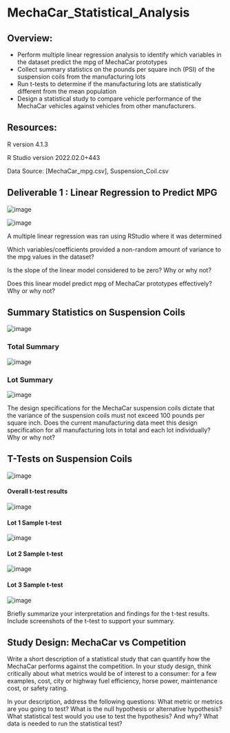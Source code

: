 # MechaCar_Statistical_Analysis

## Overview:




- Perform multiple linear regression analysis to identify which variables in the dataset predict the mpg of MechaCar prototypes
- Collect summary statistics on the pounds per square inch (PSI) of the suspension coils from the manufacturing lots
- Run t-tests to determine if the manufacturing lots are statistically different from the mean population
- Design a statistical study to compare vehicle performance of the MechaCar vehicles against vehicles from other manufacturers.

## Resources:
R version 4.1.3

R Studio version 2022.02.0+443

Data Source: [MechaCar_mpg.csv], Suspension_Coil.csv



## Deliverable 1 : Linear Regression to Predict MPG

![image](https://user-images.githubusercontent.com/93900628/158078875-b81be95a-45fe-4338-9015-c162d9f214f8.png)

![image](https://user-images.githubusercontent.com/93900628/158078969-057d5fe9-9e24-4064-a844-84f59cafef56.png)




A multiple linear regression was ran using RStudio where it was determined


Which variables/coefficients provided a non-random amount of variance to the mpg values in the dataset?

Is the slope of the linear model considered to be zero? Why or why not?

Does this linear model predict mpg of MechaCar prototypes effectively? Why or why not?

## Summary Statistics on Suspension Coils

![image](https://user-images.githubusercontent.com/93900628/158081256-783cd663-5636-4969-8ae0-d86125fed58a.png)

### Total Summary

![image](https://user-images.githubusercontent.com/93900628/158081314-51205b76-0649-499f-b613-71447356926f.png)

### Lot Summary

![image](https://user-images.githubusercontent.com/93900628/158081350-b6dc53bf-a6db-46fb-add7-8deaffec1619.png)

The design specifications for the MechaCar suspension coils dictate that the variance of the suspension coils must not exceed 100 pounds per square inch. Does the current manufacturing data meet this design specification for all manufacturing lots in total and each lot individually? Why or why not?

## T-Tests on Suspension Coils


![image](https://user-images.githubusercontent.com/93900628/158084424-43a807e9-28d8-4bc3-9f42-e47998d8331a.png)

#### Overall t-test results
![image](https://user-images.githubusercontent.com/93900628/158084568-c4d98ab6-d543-49cf-bc91-7128f9067c44.png)


#### Lot 1 Sample t-test
![image](https://user-images.githubusercontent.com/93900628/158084605-2318e9b7-9ca4-4410-8ab5-74df99d20618.png)

#### Lot 2 Sample t-test
![image](https://user-images.githubusercontent.com/93900628/158084635-2158b390-60fa-4750-8027-be9d465a74da.png)

#### Lot 3 Sample t-test
![image](https://user-images.githubusercontent.com/93900628/158084671-bdc8dad3-096e-4a4f-a150-ec50ae3eed3d.png)

Briefly summarize your interpretation and findings for the t-test results. Include screenshots of the t-test to support your summary.

 ## Study Design: MechaCar vs Competition
 
 Write a short description of a statistical study that can quantify how the MechaCar performs against the competition. In your study design, think critically about what metrics would be of interest to a consumer: for a few examples, cost, city or highway fuel efficiency, horse power, maintenance cost, or safety rating.
 
In your description, address the following questions:
What metric or metrics are you going to test?
What is the null hypothesis or alternative hypothesis?
What statistical test would you use to test the hypothesis? And why?
What data is needed to run the statistical test?

